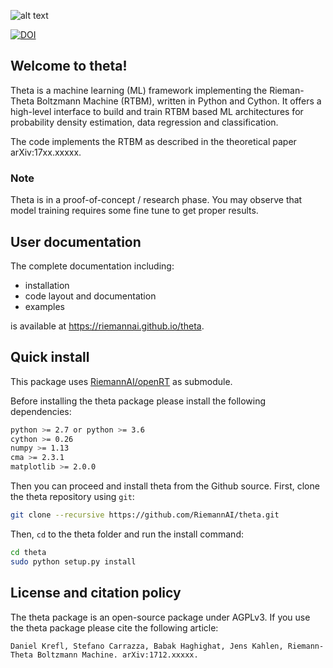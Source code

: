 ![alt text](https://github.com/RiemannAI/theta/blob/master/docs/theta.png)

[![DOI](https://zenodo.org/badge/DOI/10.5281/zenodo.1120325.svg)](https://doi.org/10.5281/zenodo.1120325)

## Welcome to theta!

Theta is a machine learning (ML) framework implementing the Rieman-Theta Boltzmann Machine (RTBM), written in Python and Cython. It offers a high-level interface to build and train RTBM based ML architectures for probability density estimation, data regression and classification.

The code implements the RTBM as described in the theoretical paper arXiv:17xx.xxxxx.

### Note

Theta is in a proof-of-concept / research phase. You may observe that
model training requires some fine tune to get proper results.


## User documentation

The complete documentation including:
- installation
- code layout and documentation
- examples 

is available at https://riemannai.github.io/theta.

## Quick install

This package uses [RiemannAI/openRT](https://github.com/RiemannAI/openRT) as submodule.

Before installing the theta package please install the following dependencies:
```bash
python >= 2.7 or python >= 3.6
cython >= 0.26
numpy >= 1.13
cma >= 2.3.1
matplotlib >= 2.0.0
```

Then you can proceed and install theta from the Github source. First, clone the theta repository using `git`:
```bash
git clone --recursive https://github.com/RiemannAI/theta.git
```

Then, `cd` to the theta folder and run the install command:

```bash
cd theta
sudo python setup.py install
```


## License and citation policy

The theta package is an open-source package under AGPLv3. If you use the theta package please cite the following article:
```
Daniel Krefl, Stefano Carrazza, Babak Haghighat, Jens Kahlen, Riemann-Theta Boltzmann Machine. arXiv:1712.xxxxx.
```
